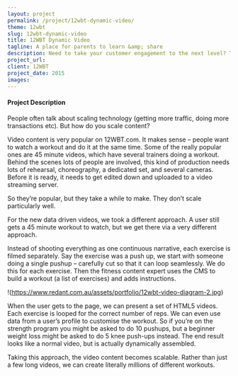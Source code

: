 ```yaml
---
layout: project
permalink: /project/12wbt-dynamic-video/
theme: 12wbt
slug: 12wbt-dynamic-video
title: 12WBT Dynamic Video
tagline: A place for parents to learn &amp; share
description: Need to take your customer engagement to the next level? Take a look at how Huggies is dominating the pregnancy and parenting category by building a site with over 42,000 pages of content, plus lots of interactive tools and member features for over 600,000 members.
project_url:
client: 12WBT
project_date: 2015
images:
---
```


#### Project Description

People often talk about scaling technology (getting more traffic, doing more transactions etc). But how do you scale content?

Video content is very popular on 12WBT.com. It makes sense – people want to watch a workout and do it at the same time. Some of the really popular ones are 45 minute videos, which have several trainers doing a workout. Behind the scenes lots of people are involved, this kind of production needs lots of rehearsal, choreography, a dedicated set, and several cameras. Before it is ready, it needs to get edited down and uploaded to a video streaming server.

So they’re popular, but they take a while to make. They don’t scale particularly well.

For the new data driven videos, we took a different approach. A user still gets a 45 minute workout to watch, but we get there via a very different approach.

Instead of shooting everything as one continuous narrative, each exercise is filmed separately. Say the exercise was a push up, we start with someone doing a single pushup – carefully cut so that it can loop seamlessly. We do this for each exercise. Then the fitness content expert uses the CMS to build a workout (a list of exercises) and adds instructions.

!(https://www.redant.com.au/assets/portfolio/12wbt-video-diagram-2.jpg)

When the user gets to the page, we can present a set of HTML5 videos. Each exercise is looped for the correct number of reps. We can even use data from a user’s profile to customise the workout. So if you’re on the strength program you might be asked to do 10 pushups, but a beginner weight loss might be asked to do 5 knee push-ups instead. The end result looks like a normal video, but is actually dynamically assembled.

Taking this approach, the video content becomes scalable. Rather than just a few long videos, we can create literally millions of different workouts.
